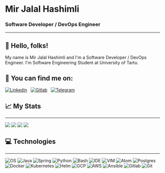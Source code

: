 # Mir Jalal Hashimli
### Software Developer / DevOps Engineer
___

## 👋 Hello, folks!
My name is Mir Jalal Hashimli and I'm a Software Developer / DevOps Engineer. I'm Software Engineering Student at University of Tartu.

## 📲 You can find me on:

[![Linkedin](https://img.shields.io/badge/Linkedin-connect-informational?style=social&logo=Linkedin&logoColor=0A66C2)](https://linkedin.com/in/mirjalalhashimli) &nbsp;
[![Gitlab](https://img.shields.io/badge/Gitlab-informational?style=social&logo=Gitlab&logoColor=FCA121)](https://gitlab.com/mir-jalal) &nbsp;
[![Telegram](https://img.shields.io/badge/Telegram-contact-informational?style=social&logo=Telegram&logoColor=26A5E4)](https://t.me/mir_jalal_hashimli) &nbsp;

## 📈 My Stats
___

<img src="https://activity-graph.herokuapp.com/graph?username=mir-jalal&theme=github" />
<img src="https://github-readme-stats.vercel.app/api/?username=mir-jalal&theme=onedark" />
<img src="https://github-readme-stats.vercel.app/api/top-langs/?username=mir-jalal&hide=javascript,html&theme=onedark&langs_count=3)" />
<img src="http://github-readme-streak-stats.herokuapp.com?user=mir-jalal&theme=onedark&date_format=M%20j%5B%2C%20Y%5D" />

## ‍💻 Technologies
___

![OS](https://img.shields.io/badge/OS-ArchLinux-informational?style=flat&logo=ArchLinux&logoColor=1793D1&color=1793D1)
![Java](https://img.shields.io/badge/Language-Java-informational?style=flat&logo=Java&logoColor=white&color=007396)
![Spring](https://img.shields.io/badge/Framework-Spring-informational?style=flat&logo=Spring&logoColor=6DB33F&color=6DB33F)
![Python](https://img.shields.io/badge/Language-Python-informational?style=flat&logo=Python&logoColor=white&color=3776AB)
![Bash](https://img.shields.io/badge/Shell-Bash-informational?style=flat&logo=GnuBash&logoColor=white&color=4EAA25)
![IDE](https://img.shields.io/badge/IDE-IntelliJ-informational?style=flat&logo=IntelliJIDEA&logoColor=white&color=2bbc8a)
![VIM](https://img.shields.io/badge/Editor-Vim-informational?style=flat&logo=VIM&logoColor=019733&color=019733)
![Atom](https://img.shields.io/badge/Editor-Atom-informational?style=flat&logo=Atom&logoColor=white&color=2bbc8a)
![Postgres](https://img.shields.io/badge/Tool-Postgres-informational?style=flat&logo=Postgresql&logoColor=white&color=4169E1)
![Docker](https://img.shields.io/badge/Tool-Docker-informational?style=flat&logo=Docker&logoColor=2496ED&color=2496ED)
![Kubernetes](https://img.shields.io/badge/Tool-Kubernetes-informational?style=flat&logo=Kubernetes&logoColor=326CE5&color=326CE5)
![Helm](https://img.shields.io/badge/Tool-Helm-informational?style=flat&logo=Helm&logoColor=white&color=0F1689)
![GCP](https://img.shields.io/badge/Cloud-GCP-informational?style=flat&logo=GoogleCloud&logoColor=white&color=4285F4)
![AWS](https://img.shields.io/badge/Cloud-AWS-informational?style=flat&logo=AmazonAWS&logoColor=white&color=232F3E)
![Ansible](https://img.shields.io/badge/Tool-Ansible-informational?style=flat&logo=Ansible&logoColor&color=EE0000)
![Gitlab](https://img.shields.io/badge/CI/CD-Gitlab-informational?style=flat&logo=Gitlab&logoColor=white&color=FCA121)
![Git](https://img.shields.io/badge/VCS-Git-informational?style=flat&logo=Git&logoColor=F05032&color=F05032)



<!--
**mir-jalal/mir-jalal** is a ✨ _special_ ✨ repository because its `README.md` (this file) appears on your GitHub profile.

Here are some ideas to get you started:

- 🔭 I’m currently working on ...
- 🌱 I’m currently learning ...
- 👯 I’m looking to collaborate on ...
- 🤔 I’m looking for help with ...
- 💬 Ask me about ...
- 📫 How to reach me: ...
- 😄 Pronouns: ...
- ⚡ Fun fact: ...
-->
